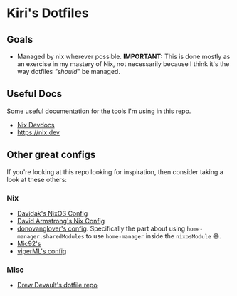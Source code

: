 # Kiri's Dotfiles

## Goals

- Managed by nix wherever possible. **IMPORTANT:** This is done mostly as an exercise in my mastery of Nix, not necessarily because I think it's the way dotfiles *"should"* be managed.

## Useful Docs

Some useful documentation for the tools I'm using in this repo.
- [Nix Devdocs](https://devdocs.io/nix/)
- https://nix.dev

## Other great configs

If you're looking at this repo looking for inspiration, then consider taking a look at these others:

### Nix

- [Davidak's NixOS Config](https://codeberg.org/davidak/nixos-config)
- [David Armstrong's Nix Config](https://github.com/davidarmstronglewis/nix-config)
- [donovanglover's config](https://github.com/donovanglover/dotfiles). Specifically the part about using `home-manager.sharedModules` to use `home-manager` inside the `nixosModule` 😅.
- [Mic92's](https://github.com/Mic92/dotfiles)
- [viperML's config](https://github.com/viperML/dotfiles)

### Misc

- [Drew Devault's dotfile repo](https://git.sr.ht/~sircmpwn/dotfiles)
